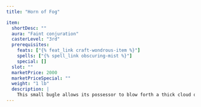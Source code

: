 ```yaml
---
title: "Horn of Fog"

item:
  shortDesc: ""
  aura: "Faint conjuration"
  casterLevel: "3rd"
  prerequisites:
    feats: ["{% feat_link craft-wondrous-item %}"]
    spells: ["{% spell_link obscuring-mist %}"]
    special: []
  slot: ""
  marketPrice: 2000
  marketPriceSpecial: ""
  weight: "1 lb"
  description: |
    This small bugle allows its possessor to blow forth a thick cloud of heavy fog similar to that of an {% spell_link obscuring-mist %} spell. The fog covers a 10-foot square next to the horn blower each round that the user continues to blow the horn; fog clouds travel 10 feet each round in a straight line from the emanation point unless blocked by something substantial such as a wall. The device makes a deep, foghorn-like noise, with the note dropping abruptly to a lower register at the end of each blast. The fog dissipates after 3 minutes. A moderate wind (11+ mph) disperses the fog in 4 rounds; a strong wind (21+ mph) disperses the fog in 1 round.
---
```

